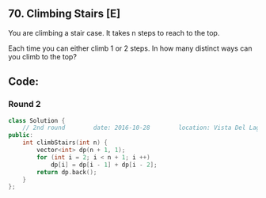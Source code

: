 ## 70. Climbing Stairs [E]
You are climbing a stair case. It takes n steps to reach to the top.

Each time you can either climb 1 or 2 steps. In how many distinct ways can you climb to the top?

## Code:
### Round 2
```c++
class Solution {
    // 2nd round        date: 2016-10-28        location: Vista Del Lago III 
public:
    int climbStairs(int n) {
        vector<int> dp(n + 1, 1);
        for (int i = 2; i < n + 1; i ++)
            dp[i] = dp[i - 1] + dp[i - 2];
        return dp.back();
    }
};
```
